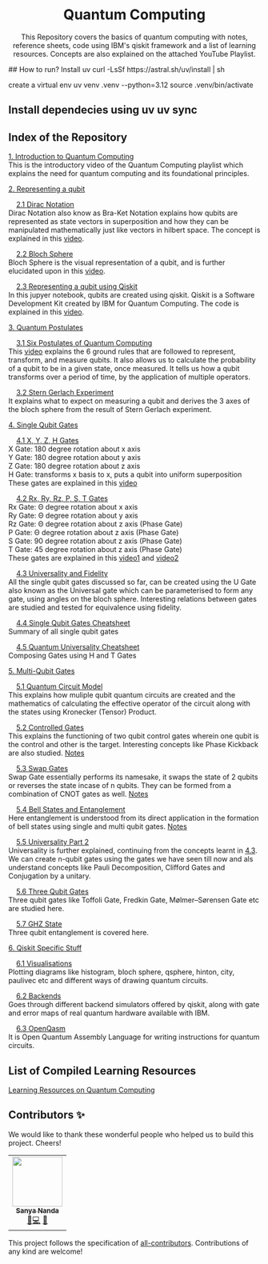 <div align = "center">

# Quantum Computing
This Repository covers the basics of quantum computing with notes, reference sheets, code using IBM's qiskit framework and a list of learning resources. Concepts are also explained on the attached YouTube Playlist. 


</div>
## How to run?
Install uv
curl -LsSf https://astral.sh/uv/install | sh


create a virtual env
uv venv .venv --python=3.12
source .venv/bin/activate  

Install dependecies using uv
uv sync
---


## Index of the Repository

[1. Introduction to Quantum Computing](https://www.youtube.com/watch?v=WMRsQxDJ19Q&list=PLY6CWF3NWYvTducILRZCATDwW9DjZvumJ&index=1)
<br>This is the introductory video of the Quantum Computing playlist which explains the need for quantum computing and its foundational principles.

[2. Representing a qubit](https://github.com/developer-student-club-thapar/Quantum-Computing/tree/main/1.%20Representing%20a%20qubit)

&nbsp;&nbsp;&nbsp;&nbsp;[2.1 Dirac Notation](https://github.com/developer-student-club-thapar/Quantum-Computing/blob/main/1.%20Representing%20a%20qubit/1.%20Dirac%20Notation%20(Bra-Ket%20Notation).pdf)
<br>Dirac Notation also know as Bra-Ket Notation explains how qubits are represented as state vectors in superposition and how they can be manipulated mathematically just like vectors in hilbert space. The concept is explained in this [video](https://www.youtube.com/watch?v=53EVUDbeVsU&list=PLY6CWF3NWYvTducILRZCATDwW9DjZvumJ&index=2).

&nbsp;&nbsp;&nbsp;&nbsp;[2.2 Bloch Sphere](https://github.com/developer-student-club-thapar/Quantum-Computing/blob/main/1.%20Representing%20a%20qubit/2.%20Bloch%20Sphere.pdf)
<br>Bloch Sphere is the visual representation of a qubit, and is further elucidated upon in this [video](https://www.youtube.com/watch?v=7ITVHGYFIfU&list=PLY6CWF3NWYvTducILRZCATDwW9DjZvumJ&index=4).

&nbsp;&nbsp;&nbsp;&nbsp;[2.3 Representing a qubit using Qiskit](https://github.com/developer-student-club-thapar/Quantum-Computing/blob/main/1.%20Representing%20a%20qubit/3.%20representing_qubit_states.ipynb)
<br>In this jupyer notebook, qubits are created using qiskit. Qiskit is a Software Development Kit created by IBM for Quantum Computing. The code is explained in this [video](https://www.youtube.com/watch?v=5Sz9I2p328E&list=PLY6CWF3NWYvTducILRZCATDwW9DjZvumJ&index=5).

[3. Quantum Postulates](https://github.com/developer-student-club-thapar/Quantum-Computing/tree/main/2.%20Quantum%20Postulates)

&nbsp;&nbsp;&nbsp;&nbsp;[3.1 Six Postulates of Quantum Computing](https://github.com/developer-student-club-thapar/Quantum-Computing/blob/main/2.%20Quantum%20Postulates/quantum_postulates.ipynb)
<br>This [video](https://www.youtube.com/watch?v=G7paU9FX5nw&list=PLY6CWF3NWYvTducILRZCATDwW9DjZvumJ&index=6&t=3s) explains the 6 ground rules that are followed to represent, transform, and measure qubits. It also allows us to calculate the probability of a qubit to be in a given state, once measured. It tells us how a qubit  transforms over a period of time, by the application of multiple operators.

&nbsp;&nbsp;&nbsp;&nbsp;[3.2 Stern Gerlach Experiment](https://www.youtube.com/watch?v=fWaNjJ69XEI&list=PLY6CWF3NWYvTducILRZCATDwW9DjZvumJ&index=3)
<br>It explains what to expect on measuring a qubit and derives the 3 axes of the bloch sphere from the result of Stern Gerlach experiment.

[4. Single Qubit Gates](https://github.com/developer-student-club-thapar/Quantum-Computing/tree/main/3.%20Single%20Qubit%20Gates)

&nbsp;&nbsp;&nbsp;&nbsp;[4.1 X, Y, Z, H Gates](https://github.com/developer-student-club-thapar/Quantum-Computing/blob/main/3.%20Single%20Qubit%20Gates/a.%20Pauli%20X%2C%20Y%20and%20Z%20Gates%20%26%20Hadamard%20Gate.ipynb)
<br>X Gate: 180 degree rotation about x axis
<br>Y Gate: 180 degree rotation about y axis
<br>Z Gate: 180 degree rotation about z axis
<br>H Gate: transforms x basis to x, puts a qubit into uniform superposition
<br>These gates are explained in this [video](https://www.youtube.com/watch?v=wta0o3fLOnk&list=PLY6CWF3NWYvTducILRZCATDwW9DjZvumJ&index=7)

&nbsp;&nbsp;&nbsp;&nbsp;[4.2 Rx, Ry, Rz, P, S, T Gates](https://github.com/developer-student-club-thapar/Quantum-Computing/blob/main/3.%20Single%20Qubit%20Gates/b.%20Rx%2Cy%2Cz%20and%20P%2C%20S%2C%20T%20Gates.ipynb)
<br>Rx Gate: Θ degree rotation about x axis
<br>Ry Gate: Θ degree rotation about y axis
<br>Rz Gate: Θ degree rotation about z axis (Phase Gate)
<br>P Gate: Θ degree rotation about z axis (Phase Gate)
<br>S Gate: 90 degree rotation about z axis (Phase Gate)
<br>T Gate: 45 degree rotation about z axis (Phase Gate)
<br>These gates are explained in this [video1](https://www.youtube.com/watch?v=YAAnkwe-jVU&list=PLY6CWF3NWYvTducILRZCATDwW9DjZvumJ&index=8) and [video2](https://www.youtube.com/watch?v=Mf2aWvRHmtg&list=PLY6CWF3NWYvTducILRZCATDwW9DjZvumJ&index=9)

&nbsp;&nbsp;&nbsp;&nbsp;[4.3 Universality and Fidelity](https://github.com/developer-student-club-thapar/Quantum-Computing/blob/main/3.%20Single%20Qubit%20Gates/c.%20universality_and_fidelity.ipynb)
<br>All the single qubit gates discussed so far, can be created using the U Gate also known as the Universal gate which can be parameterised to form any gate, using angles on the bloch sphere. Interesting relations between gates are studied and tested for equivalence using fidelity.

&nbsp;&nbsp;&nbsp;&nbsp;[4.4 Single Qubit Gates Cheatsheet](https://github.com/developer-student-club-thapar/Quantum-Computing/blob/main/3.%20Single%20Qubit%20Gates/1.%20Single%20Qubit%20Quantum%20Gates.pdf)
<br>Summary of all single qubit gates

&nbsp;&nbsp;&nbsp;&nbsp;[4.5 Quantum Universality Cheatsheet](https://github.com/developer-student-club-thapar/Quantum-Computing/blob/main/3.%20Single%20Qubit%20Gates/2.%20Quantum%20Universality.pdf)
<br>Composing Gates using H and T Gates


[5. Multi-Qubit Gates](https://github.com/developer-student-club-thapar/Quantum-Computing/tree/main/4.%20Multi-Qubit%20Gates)

&nbsp;&nbsp;&nbsp;&nbsp;[5.1 Quantum Circuit Model](https://github.com/developer-student-club-thapar/Quantum-Computing/blob/main/4.%20Multi-Qubit%20Gates/1.%20Quantum%20Circuit%20Model%20and%20Multi-Qubit%20Gate%20Mathematics.pdf)
<br>This explains how muliple qubit quantum circuits are created and the mathematics of calculating the effective operator of the circuit along with the states using Kronecker (Tensor) Product.

&nbsp;&nbsp;&nbsp;&nbsp;[5.2 Controlled Gates](https://github.com/developer-student-club-thapar/Quantum-Computing/blob/main/4.%20Multi-Qubit%20Gates/a.%20Controlled%20Gates.ipynb)
<br>This explains the functioning of two qubit control gates wherein one qubit is the control and other is the target. Interesting concepts like Phase Kickback are also studied. [Notes](https://github.com/developer-student-club-thapar/Quantum-Computing/blob/main/4.%20Multi-Qubit%20Gates/2.%20Controlled%20Gates.pdf)

&nbsp;&nbsp;&nbsp;&nbsp;[5.3 Swap Gates](https://github.com/developer-student-club-thapar/Quantum-Computing/blob/main/4.%20Multi-Qubit%20Gates/b.%20Swap_Gates.ipynb)
<br>Swap Gate essentially performs its namesake, it swaps the state of 2 qubits or reverses the state incase of n qubits. They can be formed from a combination of CNOT gates as well. [Notes](https://github.com/developer-student-club-thapar/Quantum-Computing/blob/main/4.%20Multi-Qubit%20Gates/3.%20Swap%20Gate.pdf)

&nbsp;&nbsp;&nbsp;&nbsp;[5.4 Bell States and Entanglement](https://github.com/developer-student-club-thapar/Quantum-Computing/blob/main/4.%20Multi-Qubit%20Gates/c.%20Bell%20States.ipynb)
<br>Here entanglement is understood from its direct application in the formation of bell states using single and multi qubit gates. [Notes](https://github.com/developer-student-club-thapar/Quantum-Computing/blob/main/4.%20Multi-Qubit%20Gates/4.%20Bell%20States%20and%20Entanglement.pdf)

&nbsp;&nbsp;&nbsp;&nbsp;[5.5 Universality Part 2](https://github.com/developer-student-club-thapar/Quantum-Computing/blob/main/4.%20Multi-Qubit%20Gates/e.%20Universality.ipynb)
<br>Universality is further explained, continuing from the concepts learnt in [4.3](https://github.com/developer-student-club-thapar/Quantum-Computing/blob/main/3.%20Single%20Qubit%20Gates/c.%20universality_and_fidelity.ipynb). We can create n-qubit gates using the gates we have seen till now and als understand concepts like Pauli Decomposition, Clifford Gates and Conjugation by a unitary.

&nbsp;&nbsp;&nbsp;&nbsp;[5.6 Three Qubit Gates](https://github.com/developer-student-club-thapar/Quantum-Computing/blob/main/4.%20Multi-Qubit%20Gates/f.%20Three%20qubit%20gates.ipynb)
<br>Three qubit gates like Toffoli Gate, Fredkin Gate, Mølmer–Sørensen Gate etc are studied here.

&nbsp;&nbsp;&nbsp;&nbsp;[5.7 GHZ State](https://github.com/developer-student-club-thapar/Quantum-Computing/blob/main/4.%20Multi-Qubit%20Gates/g.%20GHZstate.ipynb)
<br>Three qubit entanglement is covered here.

[6. Qiskit Specific Stuff](https://github.com/developer-student-club-thapar/Quantum-Computing/tree/main/5.%20Qiskit%20Specific%20Stuff)

&nbsp;&nbsp;&nbsp;&nbsp;[6.1 Visualisations](https://github.com/developer-student-club-thapar/Quantum-Computing/blob/main/5.%20Qiskit%20Specific%20Stuff/1.%20Visualisations.ipynb)
<br>Plotting diagrams like histogram, bloch sphere, qsphere, hinton, city, paulivec etc and different ways of drawing quantum circuits.

&nbsp;&nbsp;&nbsp;&nbsp;[6.2 Backends](https://github.com/developer-student-club-thapar/Quantum-Computing/blob/main/5.%20Qiskit%20Specific%20Stuff/2.%20Backends.ipynb)
<br>Goes through different backend simulators offered by qiskit, along with gate and error maps of real quantum hardware available with IBM.

&nbsp;&nbsp;&nbsp;&nbsp;[6.3 OpenQasm](https://github.com/developer-student-club-thapar/Quantum-Computing/blob/main/5.%20Qiskit%20Specific%20Stuff/3.%20Qasm.ipynb)
<br>It is Open Quantum Assembly Language for writing instructions for quantum circuits.

## List of Compiled Learning Resources

[Learning Resources on Quantum Computing](https://docs.google.com/document/d/1StHRRskl1HR-XfIdoQ1srs0E6_kHuwYSWj-bhnmJQ88/edit?usp=sharing)

## Contributors ✨

We would like to thank these wonderful people who helped us to build this project. Cheers!
<!-- ALL-CONTRIBUTORS-LIST:START - Do not remove or modify this section -->
<!-- prettier-ignore-start -->
<!-- markdownlint-disable -->
<table>
  <tr>
    <td align="center"><a href="https://www.linkedin.com/in/sanya-nanda-aba12218b//"><img src="https://avatars.githubusercontent.com/u/51756349?v=4" width="100px;" alt=""/><br /><sub><b>Sanya Nanda</b></sub></a><br /><a href="https://github.com/developer-student-club-thapar/Quantum-Computing/commits?author=SanyaNanda" title="Documentation">📖</a><a href="https://github.com/developer-student-club-thapar/Quantum-Computing/commits?author=SanyaNanda" title="Code">💻</a> <a href="https://github.com/developer-student-club-thapar/Quantum-Computing/commits?author=SanyaNanda" title="Design">🎨</a></td>
   </tr>
</table>

<!-- markdownlint-enable -->
<!-- prettier-ignore-end -->
<!-- ALL-CONTRIBUTORS-LIST:END -->

This project follows the specification of [all-contributors](https://github.com/all-contributors/all-contributors). Contributions of any kind are welcome!

